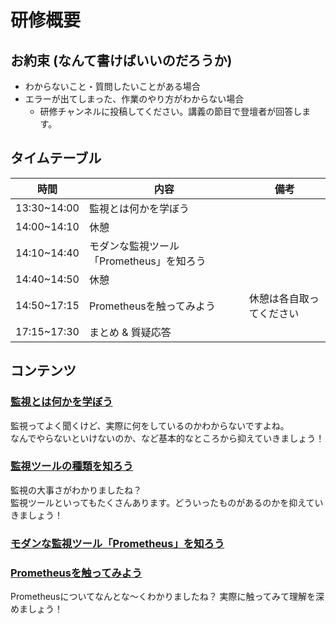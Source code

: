# 研修概要

## お約束 (なんて書けばいいのだろうか)

- わからないこと・質問したいことがある場合
- エラーが出てしまった、作業のやり方がわからない場合
  - 研修チャンネルに投稿してください。講義の節目で登壇者が回答します。

## タイムテーブル

| 時間            | 内容                        |  備考            |
| ------------- | ------------------------- | ------------ |
| 13:30~14:00 | 監視とは何かを学ぼう                |              |
| 14:00~14:10 | 休憩                        |              |
| 14:10~14:40 | モダンな監視ツール「Prometheus」を知ろう              |              |
| 14:40~14:50 | 休憩                        |              |
| 14:50~17:15 | Prometheusを触ってみよう         | 休憩は各自取ってください |
| 17:15~17:30 | まとめ & 質疑応答                |              |

## コンテンツ

### [監視とは何かを学ぼう](http://ページリンクをあとで正しくする)

監視ってよく聞くけど、実際に何をしているのかわからないですよね。  
なんでやらないといけないのか、など基本的なところから抑えていきましょう！

### [監視ツールの種類を知ろう](http://ページリンクをあとで正しくする)

監視の大事さがわかりましたね？  
監視ツールといってもたくさんあります。どういったものがあるのかを抑えていきましょう！

### [モダンな監視ツール「Prometheus」を知ろう](http://ページリンクをあとで正しくする)



### [Prometheusを触ってみよう](http://ページリンクをあとで正しくする)

Prometheusについてなんとな〜くわかりましたね？
実際に触ってみて理解を深めましょう！
